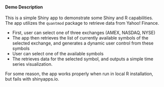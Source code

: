 #### Demo Description

This is a simple Shiny app to demonstrate some Shiny and R capabilities. The app utilizes the `quantmod` package to retrieve data from Yahoo! Finance.

- First, user can select one of three exchanges (AMEX, NASDAQ, NYSE)
- The app then retrieves the list of currently available symbols of the selected exchange, and generates a dynamic user control from these symbols
- User can select one of the available symbols
- The retrieves data for the selected symbol, and outputs a simple time series visualization.

For some reason, the app works properly when run in local R installation, but fails with shinyapps.io.
